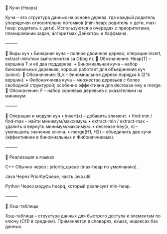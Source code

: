 🔹 Кучи (Heaps)

Куча – это структура данных на основе дерева, где каждый родитель упорядочен относительно потомков (min-heap: родитель ≤ дети, max-heap: родитель ≥ дети).
Используются в очередях с приоритетами, планировании задач, алгоритмах Дейкстры и Хаффмана.

⸻

🔹 Виды куч
 • Бинарная куча – полное двоичное дерево; операции insert, extract-min/max выполняются за O(log n).
🔹 Обозначение: Heap(T) – вершина T и её два поддерева.
 • Биномиальная куча – набор биномиальных деревьев, хорошо работает для объединения куч (union).
🔹 Обозначение: B_k – биномиальное дерево порядка k (2^k вершин).
 • Фибоначчиева куча – множество деревьев с более свободной структурой; особенно эффективна для decrease-key и merge.
🔹 Обозначение: F – набор корневых деревьев с указателями на минимум.

⸻

🔹 Операции и модули куч
 • insert(x) – добавить элемент.
 • find-min / find-max – найти минимум/максимум.
 • extract-min / extract-max – удалить и вернуть минимум/максимум.
 • decrease-key(x, v) – уменьшить значение ключа.
 • merge(H1, H2) – объединить две кучи (эффективнее в биномиальных и Фибоначчиевых).

⸻

🔹 Реализация в языках

C++
Обычно через <queue>: priority_queue (max-heap по умолчанию).

Java
Через PriorityQueue, часть java.util.

Python
Через модуль heapq, который реализует min-heap.

⸻

🔹 Хэш-таблицы

Хэш-таблица – структура данных для быстрого доступа к элементам по ключу (O(1) в среднем).
Применяется в словарях, кэшах, индексах баз данных.
